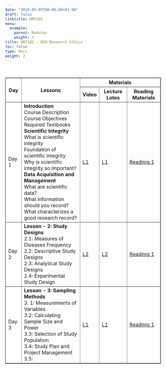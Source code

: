 ```yaml
---
date: "2019-05-05T00:00:00+01:00"
draft: false
linktitle: HRT102
menu:
  example:
    parent: Modules
    weight: 3
title: HRT102 - NIH Research Ethics
toc: false
type: docs
weight: 2
---
```


<br>

<table border = "1">
         <tr>
            <th rowspan = "2"; style="text-align:center">Day</th>
            <th rowspan = "2"; style="text-align:center">Lessons</th>
            <th colspan = "3"; style="text-align:center">Materials</th>
         </tr>
         <tr>
            <th style="text-align:center">Video</th>
            <th style="text-align:center">Lecture Lotes</th>
            <th style="text-align:center">Reading Materials</th>
         </tr>
         <tr>
            <td>Day 1 </td>
            <td>
              <b>Introduction</b> <br>
              Course Description<br/>
              Course Objectives<br/>
              Required Textbooks<br/>
              <b>Scientific Integrity</b> <br>
              What is scientific integrity<br/>
              Foundation of scientific integrity <br/>
              Why is scientific integrity so important?<br/>
              <b>Data Acquisition and Management</b> <br>
              What are scientific data?<br>
              What information should you record?<br>
              What characterizes a good research record?
              <td><a href="#">L1</a></td>
              <td><a href="">L1</a></td>
              <td><a href="#">Readinig 1</a>
            </td>
         </tr>
         <tr>
            <td>Day 2 </td>
            <td>
              <b>Lesson - 2: Study Designs</b> <br>
              2.1: Measures of Diseases Frequency<br/>
              2.2: Descriptive Study Designs<br/>
              2.3: Analytical Study Designs<br/>
              2.4: Experimental Study Design</td>
              <td><a href="#">L2</a></td>
              <td><a href="">L2</a></td>
              <td><a href="#">Readinig 1</a>
            </td>
         </tr>
         <tr>
            <td>Day 3 </td>
            <td>
              <b>Lesson - 3: Sampling Methods</b> <br>
              3. 1: Measurements of Variables <br>
              3.2: Calculating Sample Size and Power<br/>
              3.3: Selection of Study Population<br/>
              3.4: Study Plan and Project Management<br/>
              3.5:
              </td>
              <td><a href="#">L1</a></td>
              <td><a href="">L1</a></td>
              <td><a href="#">Readinig 1</a>
            </td>
         </tr>

 </table>
